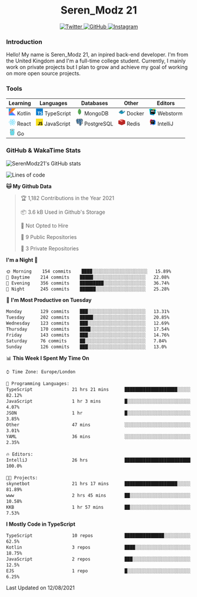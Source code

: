 <div align="center">
  <h1>Seren_Modz 21</h1>
  <a href="https://twitter.com/SerenModz21">
    <img alt="Twitter" src="https://img.shields.io/badge/twitter%20-%231DA1F2.svg?&style=for-the-badge&logo=Twitter&logoColor=white">
  </a>
  <a href="https://github.com/SerenModz21">
    <img alt="GitHub" src="https://img.shields.io/badge/github%20-%23121011.svg?&style=for-the-badge&logo=github&logoColor=white">
  </a>
  <a href="https://www.instagram.com/serenmodz21">
    <img alt="Instagram" src="https://img.shields.io/badge/instagram%20-%23E4405F.svg?&style=for-the-badge&logo=Instagram&logoColor=white">
  </a>
</div>

### Introduction

Hello! My name is Seren_Modz 21, an inpired back-end developer. I'm from the United Kingdom and I'm a full-time college student. Currently, I mainly work on private projects but I plan to grow and achieve my goal of working on more open source projects. 

### Tools

 **Learning**                                        | **Languages**                                               | **Databases**                                               | **Other**                                           | **Editors**                                                  
-----------------------------------------------------|-------------------------------------------------------------|-------------------------------------------------------------|-----------------------------------------------------|--------------------------------------------------------------
 <img width="19px" src="./assets/kotlin.svg"> Kotlin | <img width="19px" src="./assets/typescript.svg"> TypeScript | <img width="19px" src="./assets/mongodb.svg"> MongoDB       | <img width="19px" src="./assets/docker.svg"> Docker | <img width="19px" src="./assets/webstorm.svg"> Webstorm      
 <img width="19px" src="./assets/react.svg"> React   | <img width="19px" src="./assets/javascript.svg"> JavaScript | <img width="19px" src="./assets/postgresql.svg"> PostgreSQL | <img width="19px" src="./assets/redis.svg"> Redis   | <img width="19px" src="./assets/intellij-idea.svg"> IntelliJ
 <img width="19px" src="./assets/go.svg"> Go         |                                                             |                                                             |                                                     |                                                                                                               

### GitHub & WakaTime Stats

![SerenModz21's GitHub stats](https://github-readme-stats.vercel.app/api?username=SerenModz21&show_icons=true&theme=dark)

<!--START_SECTION:waka-->
![Lines of code](https://img.shields.io/badge/From%20Hello%20World%20I%27ve%20Written-16303%20lines%20of%20code-blue)

**🐱 My Github Data** 

> 🏆 1,182 Contributions in the Year 2021
 > 
> 📦 3.6 kB Used in Github's Storage 
 > 
> 🚫 Not Opted to Hire
 > 
> 📜 9 Public Repositories 
 > 
> 🔑 3 Private Repositories  
 > 
**I'm a Night 🦉** 

```text
🌞 Morning    154 commits    ████░░░░░░░░░░░░░░░░░░░░░   15.89% 
🌆 Daytime    214 commits    █████░░░░░░░░░░░░░░░░░░░░   22.08% 
🌃 Evening    356 commits    █████████░░░░░░░░░░░░░░░░   36.74% 
🌙 Night      245 commits    ██████░░░░░░░░░░░░░░░░░░░   25.28%

```
📅 **I'm Most Productive on Tuesday** 

```text
Monday       129 commits    ███░░░░░░░░░░░░░░░░░░░░░░   13.31% 
Tuesday      202 commits    █████░░░░░░░░░░░░░░░░░░░░   20.85% 
Wednesday    123 commits    ███░░░░░░░░░░░░░░░░░░░░░░   12.69% 
Thursday     170 commits    ████░░░░░░░░░░░░░░░░░░░░░   17.54% 
Friday       143 commits    ███░░░░░░░░░░░░░░░░░░░░░░   14.76% 
Saturday     76 commits     ██░░░░░░░░░░░░░░░░░░░░░░░   7.84% 
Sunday       126 commits    ███░░░░░░░░░░░░░░░░░░░░░░   13.0%

```


📊 **This Week I Spent My Time On** 

```text
⌚︎ Time Zone: Europe/London

💬 Programming Languages: 
TypeScript               21 hrs 21 mins      ████████████████████░░░░░   82.12% 
JavaScript               1 hr 3 mins         █░░░░░░░░░░░░░░░░░░░░░░░░   4.07% 
JSON                     1 hr                █░░░░░░░░░░░░░░░░░░░░░░░░   3.85% 
Other                    47 mins             ░░░░░░░░░░░░░░░░░░░░░░░░░   3.01% 
YAML                     36 mins             ░░░░░░░░░░░░░░░░░░░░░░░░░   2.35%

🔥 Editors: 
IntelliJ                 26 hrs              █████████████████████████   100.0%

🐱‍💻 Projects: 
skynetbot                21 hrs 17 mins      ████████████████████░░░░░   81.89% 
www                      2 hrs 45 mins       ██░░░░░░░░░░░░░░░░░░░░░░░   10.58% 
KKB                      1 hr 57 mins        ██░░░░░░░░░░░░░░░░░░░░░░░   7.53%

```

**I Mostly Code in TypeScript** 

```text
TypeScript               10 repos            ███████████████░░░░░░░░░░   62.5% 
Kotlin                   3 repos             ████░░░░░░░░░░░░░░░░░░░░░   18.75% 
JavaScript               2 repos             ███░░░░░░░░░░░░░░░░░░░░░░   12.5% 
EJS                      1 repo              █░░░░░░░░░░░░░░░░░░░░░░░░   6.25%

```



 Last Updated on 12/08/2021
<!--END_SECTION:waka-->
